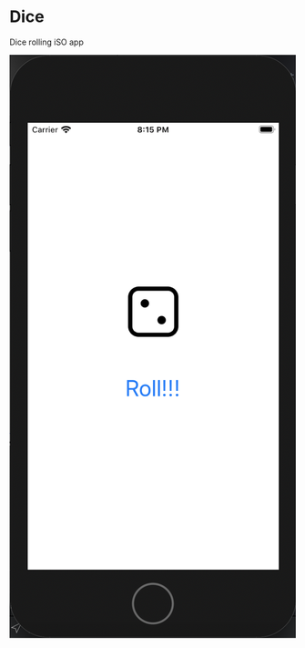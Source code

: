 # Dice

Dice rolling iSO app

![Image description](https://github.com/benbrumpton/Dice/blob/master/Screenshot_2020-04-25_at_20.15.42.png)
